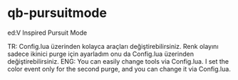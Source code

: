 # qb-pursuitmode
ed:V Inspired Pursuit Mode

TR: Config.lua üzerinden kolayca araçları değiştirebilirsiniz. Renk olayını sadece ikinici purge için ayarladım onu da Config.lua üzerinden değiştirebilirsiniz.
ENG: You can easily change tools via Config.lua. I set the color event only for the second purge, and you can change it via Config.lua.
